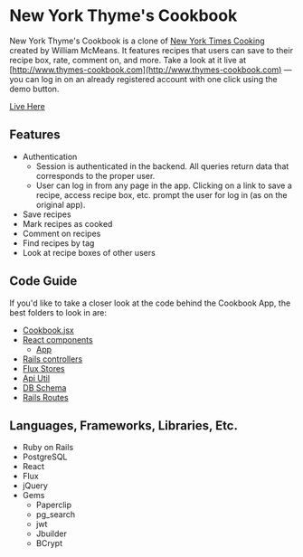 # New York Thyme's Cookbook

New York Thyme's Cookbook is a clone of [New York Times Cooking](http://www.cooking.nytimes.com) created by William McMeans. It features recipes that users can save to their recipe box, rate, comment on, and more. Take a look at it live at [http://www.thymes-cookbook.com](http://www.thymes-cookbook.com) — you can log in on an already registered account with one click using the demo button.

[Live Here][live]

[live]: http://www.thymes-cookbook.com

## Features

* Authentication
  * Session is authenticated in the backend. All queries return data that corresponds to the proper user.
  * User can log in from any page in the app. Clicking on a link to save a recipe, access recipe box, etc. prompt the user for log in (as on the original app).
* Save recipes
* Mark recipes as cooked
* Comment on recipes
* Find recipes by tag
* Look at recipe boxes of other users

## Code Guide

If you'd like to take a closer look at the code behind the Cookbook App, the best folders to look in are:

* [Cookbook.jsx](./frontend/Cookbook.jsx)
* [React components](./frontend/components)
  * [App](./frontend/components/app.jsx)
* [Rails controllers](./app/controllers/api)
* [Flux Stores](./frontend/stores)
* [Api Util](./frontend/util/api_util.js)
* [DB Schema](./db/schema.rb)
* [Rails Routes](./config/routes.rb)

## Languages, Frameworks, Libraries, Etc.

* Ruby on Rails
* PostgreSQL
* React
* Flux
* jQuery
* Gems
  * Paperclip
  * pg_search
  * jwt
  * Jbuilder
  * BCrypt
